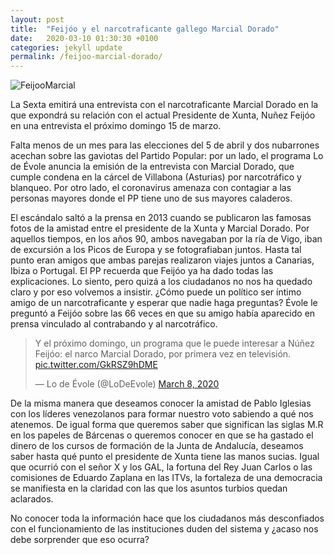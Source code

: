 ```yaml
---
layout: post
title:  "Feijóo y el narcotraficante gallego Marcial Dorado"
date:   2020-03-10 01:30:30 +0100
categories: jekyll update
permalink: /feijoo-marcial-dorado/
---
```


<img src="../assets/images/2020/03/20200310a1.jpg" alt="FeijooMarcial">

La Sexta emitirá una entrevista con el narcotraficante Marcial Dorado en la que expondrá su relación con el actual Presidente de Xunta, Nuñez Feijóo en una entrevista el próximo domingo 15 de marzo.

Falta menos de un mes para las elecciones del 5 de abril y dos nubarrones acechan sobre las gaviotas del Partido Popular: por un lado, el programa Lo de Évole anuncia la emisión de la entrevista con Marcial Dorado, que cumple condena en la cárcel de Villabona (Asturias) por narcotráfico y blanqueo. Por otro lado, el coronavirus amenaza con contagiar a las personas mayores donde el PP tiene uno de sus mayores caladeros.

El escándalo saltó a la prensa en 2013 cuando se publicaron las famosas fotos de la amistad entre el presidente de la Xunta y Marcial Dorado. Por aquellos tiempos, en los años 90, ambos navegaban por la ría de Vigo, iban de excursión a los Picos de Europa y se fotografiaban juntos. Hasta tal punto eran amigos que ambas parejas realizaron viajes juntos a Canarias, Ibiza o Portugal. El PP recuerda que Feijóo ya ha dado todas las explicaciones. Lo siento, pero quizá a los ciudadanos no nos ha quedado claro y por eso volvemos a insistir. ¿Cómo puede un político ser íntimo amigo de un narcotraficante y esperar que nadie haga preguntas? Évole le preguntó a Feijóo sobre las 66 veces en que su amigo había aparecido en prensa vinculado al contrabando y al narcotráfico.

<blockquote class="twitter-tweet"><p lang="es" dir="ltr">Y el próximo domingo, un programa que le puede interesar a Núñez Feijóo: el narco Marcial Dorado, por primera vez en televisión. <a href="https://t.co/GkRSZ9hDME">pic.twitter.com/GkRSZ9hDME</a></p>&mdash; Lo de Évole (@LoDeEvole) <a href="https://twitter.com/LoDeEvole/status/1236766293254160385?ref_src=twsrc%5Etfw">March 8, 2020</a></blockquote> <script async src="https://platform.twitter.com/widgets.js" charset="utf-8"></script>

De la misma manera que deseamos conocer la amistad de Pablo Iglesias con los líderes venezolanos para formar nuestro voto sabiendo a qué nos atenemos. De igual forma que queremos saber que significan las siglas M.R en los papeles de Bárcenas o queremos conocer en que se ha gastado el dinero de los cursos de formación de la Junta de Andalucía, deseamos saber hasta qué punto el presidente de Xunta tiene las manos sucias. Igual que ocurrió con el señor X y los GAL, la fortuna del Rey Juan Carlos o las comisiones de Eduardo Zaplana en las ITVs, la fortaleza de una democracia se manifiesta en la claridad con las que los asuntos turbios quedan aclarados.

No conocer toda la información hace que los ciudadanos más desconfiados con el funcionamiento de las instituciones duden del sistema y ¿acaso nos debe sorprender que eso ocurra?
